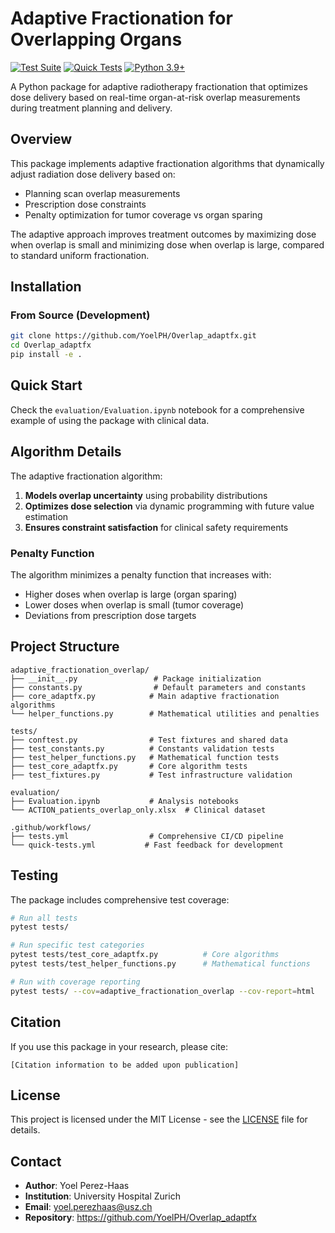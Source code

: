 # Adaptive Fractionation for Overlapping Organs

[![Test Suite](https://github.com/YoelPH/Overlap_adaptfx/actions/workflows/tests.yml/badge.svg)](https://github.com/YoelPH/Overlap_adaptfx/actions/workflows/tests.yml)
[![Quick Tests](https://github.com/YoelPH/Overlap_adaptfx/actions/workflows/quick-tests.yml/badge.svg)](https://github.com/YoelPH/Overlap_adaptfx/actions/workflows/quick-tests.yml)
[![Python 3.9+](https://img.shields.io/badge/python-3.9+-blue.svg)](https://www.python.org/downloads/)

A Python package for adaptive radiotherapy fractionation that optimizes dose delivery based on real-time organ-at-risk overlap measurements during treatment planning and delivery.

## Overview

This package implements adaptive fractionation algorithms that dynamically adjust radiation dose delivery based on:
- Planning scan overlap measurements  
- Prescription dose constraints
- Penalty optimization for tumor coverage vs organ sparing

The adaptive approach improves treatment outcomes by maximizing dose when overlap is small and minimizing dose when overlap is large, compared to standard uniform fractionation.

## Installation

### From Source (Development)
```bash
git clone https://github.com/YoelPH/Overlap_adaptfx.git
cd Overlap_adaptfx
pip install -e .
```

## Quick Start

Check the `evaluation/Evaluation.ipynb` notebook for a comprehensive example of using the package with clinical data.

## Algorithm Details

The adaptive fractionation algorithm:

1. **Models overlap uncertainty** using probability distributions
2. **Optimizes dose selection** via dynamic programming with future value estimation
3. **Ensures constraint satisfaction** for clinical safety requirements

### Penalty Function
The algorithm minimizes a penalty function that increases with:
- Higher doses when overlap is large (organ sparing)
- Lower doses when overlap is small (tumor coverage)
- Deviations from prescription dose targets

## Project Structure

```
adaptive_fractionation_overlap/
├── __init__.py                 # Package initialization
├── constants.py                # Default parameters and constants  
├── core_adaptfx.py            # Main adaptive fractionation algorithms
└── helper_functions.py        # Mathematical utilities and penalties

tests/
├── conftest.py                # Test fixtures and shared data
├── test_constants.py          # Constants validation tests
├── test_helper_functions.py   # Mathematical function tests  
├── test_core_adaptfx.py       # Core algorithm tests
├── test_fixtures.py           # Test infrastructure validation

evaluation/
├── Evaluation.ipynb           # Analysis notebooks
└── ACTION_patients_overlap_only.xlsx  # Clinical dataset

.github/workflows/
├── tests.yml                  # Comprehensive CI/CD pipeline
└── quick-tests.yml           # Fast feedback for development
```

## Testing

The package includes comprehensive test coverage:

```bash
# Run all tests
pytest tests/

# Run specific test categories  
pytest tests/test_core_adaptfx.py          # Core algorithms
pytest tests/test_helper_functions.py      # Mathematical functions

# Run with coverage reporting
pytest tests/ --cov=adaptive_fractionation_overlap --cov-report=html
```

## Citation

If you use this package in your research, please cite:

```
[Citation information to be added upon publication]
```

## License

This project is licensed under the MIT License - see the [LICENSE](LICENSE) file for details.

## Contact

- **Author**: Yoel Perez-Haas
- **Institution**: University Hospital Zurich
- **Email**: yoel.perezhaas@usz.ch
- **Repository**: https://github.com/YoelPH/Overlap_adaptfx
